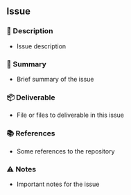 ## Issue
### 📖 Description
- Issue description
### 📓 Summary
- Brief summary of the issue
### 📦 Deliverable
- File or files to deliverable in this issue
### 📚 References
- Some references to the repository
### ⚠️ Notes
- Important notes for the issue